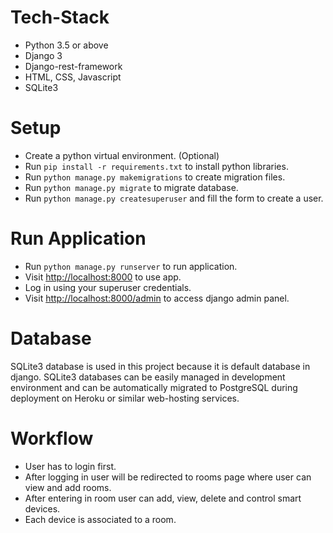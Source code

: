 # Tech-Stack
* Python 3.5 or above
* Django 3
* Django-rest-framework
* HTML, CSS, Javascript
* SQLite3

# Setup
* Create a python virtual environment. (Optional)
* Run `pip install -r requirements.txt` to install python libraries.
* Run `python manage.py makemigrations` to create migration files.
* Run `python manage.py migrate` to migrate database.
* Run `python manage.py createsuperuser` and fill the form to create a user.

# Run Application
* Run `python manage.py runserver` to run application.
* Visit [http://localhost:8000](http://localhost:8000) to use app.
* Log in using your superuser credentials.
* Visit [http://localhost:8000/admin](http://localhost:8000/admin) to access django admin panel.

# Database
SQLite3 database is used in this project because it is default database in django.
SQLite3 databases can be easily managed in development environment and can be automatically migrated to PostgreSQL during 
deployment on Heroku or similar web-hosting services.

# Workflow
* User has to login first.
* After logging in user will be redirected to rooms page where user can view and add rooms.
* After entering in room user can add, view, delete and control smart devices.
* Each device is associated to a room. 
